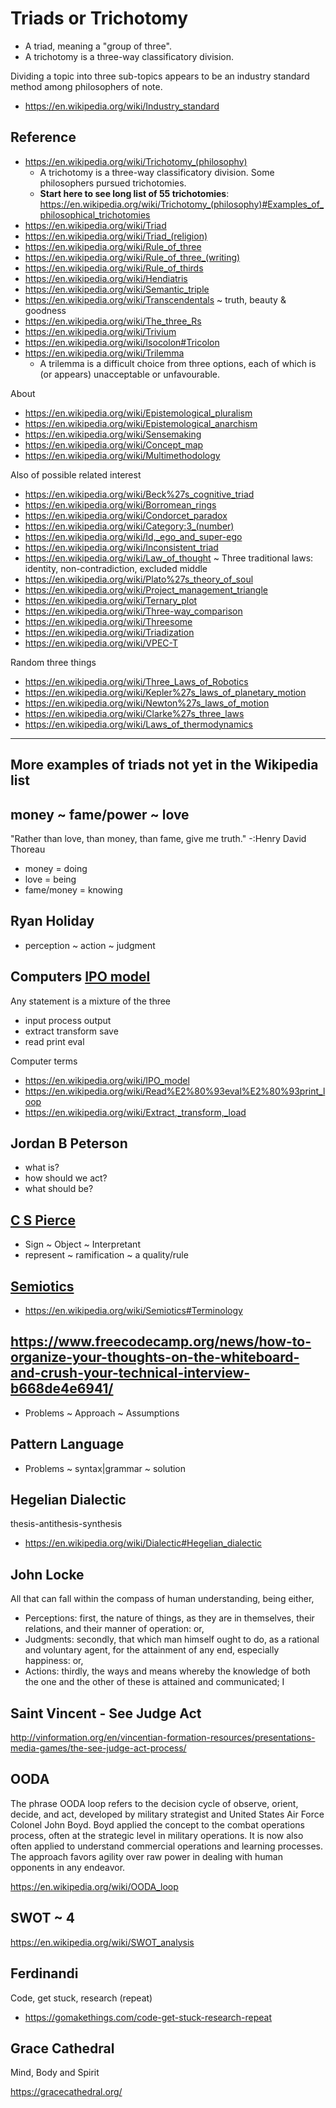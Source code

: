 
# Triads or Trichotomy

* A triad, meaning a "group of three".
* A trichotomy is a three-way classificatory division.

Dividing a topic into three sub-topics appears to be an industry standard method among philosophers of note.

* https://en.wikipedia.org/wiki/Industry_standard

## Reference

* https://en.wikipedia.org/wiki/Trichotomy_(philosophy)
  * A trichotomy is a three-way classificatory division. Some philosophers pursued trichotomies.
  * **Start here to see long list of 55 trichotomies**: https://en.wikipedia.org/wiki/Trichotomy_(philosophy)#Examples_of_philosophical_trichotomies
* https://en.wikipedia.org/wiki/Triad
* https://en.wikipedia.org/wiki/Triad_(religion)
* https://en.wikipedia.org/wiki/Rule_of_three
* https://en.wikipedia.org/wiki/Rule_of_three_(writing)
* https://en.wikipedia.org/wiki/Rule_of_thirds
* https://en.wikipedia.org/wiki/Hendiatris
* https://en.wikipedia.org/wiki/Semantic_triple
* https://en.wikipedia.org/wiki/Transcendentals ~ truth, beauty & goodness
* https://en.wikipedia.org/wiki/The_three_Rs
* https://en.wikipedia.org/wiki/Trivium
* https://en.wikipedia.org/wiki/Isocolon#Tricolon
* https://en.wikipedia.org/wiki/Trilemma
  * A trilemma is a difficult choice from three options, each of which is (or appears) unacceptable or unfavourable.

About

* https://en.wikipedia.org/wiki/Epistemological_pluralism
* https://en.wikipedia.org/wiki/Epistemological_anarchism
* https://en.wikipedia.org/wiki/Sensemaking
* https://en.wikipedia.org/wiki/Concept_map
* https://en.wikipedia.org/wiki/Multimethodology

Also of possible related interest

* https://en.wikipedia.org/wiki/Beck%27s_cognitive_triad
* https://en.wikipedia.org/wiki/Borromean_rings
* https://en.wikipedia.org/wiki/Condorcet_paradox
* https://en.wikipedia.org/wiki/Category:3_(number)
* https://en.wikipedia.org/wiki/Id,_ego_and_super-ego
* https://en.wikipedia.org/wiki/Inconsistent_triad
* https://en.wikipedia.org/wiki/Law_of_thought ~ Three traditional laws: identity, non-contradiction, excluded middle
* https://en.wikipedia.org/wiki/Plato%27s_theory_of_soul
* https://en.wikipedia.org/wiki/Project_management_triangle
* https://en.wikipedia.org/wiki/Ternary_plot
* https://en.wikipedia.org/wiki/Three-way_comparison
* https://en.wikipedia.org/wiki/Threesome
* https://en.wikipedia.org/wiki/Triadization
* https://en.wikipedia.org/wiki/VPEC-T

Random three things

* https://en.wikipedia.org/wiki/Three_Laws_of_Robotics
* https://en.wikipedia.org/wiki/Kepler%27s_laws_of_planetary_motion
* https://en.wikipedia.org/wiki/Newton%27s_laws_of_motion
* https://en.wikipedia.org/wiki/Clarke%27s_three_laws
* https://en.wikipedia.org/wiki/Laws_of_thermodynamics

***

## More examples of triads not yet in the Wikipedia list

## money ~ fame/power ~ love

"Rather than love, than money, than fame, give me truth." -:Henry David Thoreau

* money = doing
* love = being
* fame/money = knowing

## Ryan Holiday

* perception ~ action ~ judgment


## Computers [IPO model]( https://en.wikipedia.org/wiki/IPO_model )

Any statement is a mixture of the three

* input   process  output
* extract  transform save
* read   print   eval


Computer terms

* https://en.wikipedia.org/wiki/IPO_model
* https://en.wikipedia.org/wiki/Read%E2%80%93eval%E2%80%93print_loop
* https://en.wikipedia.org/wiki/Extract,_transform,_load


## Jordan B Peterson

* what is?
* how should we act?
* what should be?


## [C S Pierce]( https://en.wikipedia.org/wiki/Charles_Sanders_Peirce )

* Sign ~ Object ~ Interpretant
* represent ~ ramification ~ a quality/rule


## [Semiotics]( https://en.wikipedia.org/wiki/Semiotics )

* https://en.wikipedia.org/wiki/Semiotics#Terminology


## https://www.freecodecamp.org/news/how-to-organize-your-thoughts-on-the-whiteboard-and-crush-your-technical-interview-b668de4e6941/

* Problems ~ Approach ~ Assumptions


## Pattern Language

* Problems ~ syntax|grammar ~ solution


## Hegelian Dialectic

thesis-antithesis-synthesis

* https://en.wikipedia.org/wiki/Dialectic#Hegelian_dialectic


## John Locke

All that can fall within the compass of human understanding, being either,

* Perceptions: first, the nature of things, as they are in themselves, their relations, and their manner of operation: or,
* Judgments: secondly, that which man himself ought to do, as a rational and voluntary agent, for the attainment of any end, especially happiness: or,
* Actions: thirdly, the ways and means whereby the knowledge of both the one and the other of these is attained and communicated; I


## Saint Vincent - See Judge Act

http://vinformation.org/en/vincentian-formation-resources/presentations-media-games/the-see-judge-act-process/


## OODA

The phrase OODA loop refers to the decision cycle of observe, orient, decide, and act, developed by military strategist and United States Air Force Colonel John Boyd. Boyd applied the concept to the combat operations process, often at the strategic level in military operations. It is now also often applied to understand commercial operations and learning processes. The approach favors agility over raw power in dealing with human opponents in any endeavor.


https://en.wikipedia.org/wiki/OODA_loop


## SWOT ~ 4

https://en.wikipedia.org/wiki/SWOT_analysis


## Ferdinandi

Code, get stuck, research (repeat)

* https://gomakethings.com/code-get-stuck-research-repeat


## Grace Cathedral

Mind, Body and Spirit

https://gracecathedral.org/

